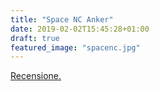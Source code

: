 ```yaml
---
title: "Space NC Anker"
date: 2019-02-02T15:45:28+01:00
draft: true
featured_image: "spacenc.jpg"
---
```


<a href="https://www.techonair.it/anker-soundcore-space-nc-recensione/" target="_blank" rel="nofollow" title="home">Recensione.</a>